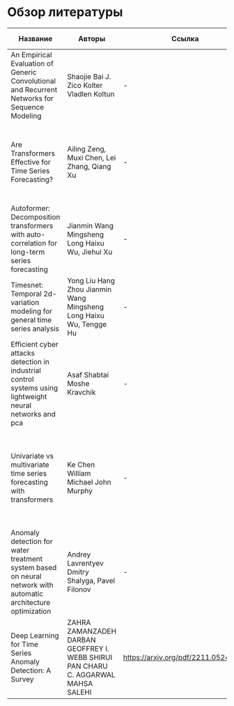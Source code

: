 # Обзор литературы

| Название | Авторы   | Ссылка   | Основные идеи   |
|----------|----------|----------|----------|
|An Empirical Evaluation of Generic Convolutional and Recurrent Networks for Sequence Modeling      | Shaojie Bai  J. Zico Kolter  Vladlen Koltun | - | TCN работает лучше рекуррентных моделей. |
|Are Transformers Effective for Time Series Forecasting? | Ailing Zeng, Muxi Chen, Lei Zhang, Qiang Xu| - | Трансформеры - круто, но для временных рядов есть более простые модели, которые оказывают себя лучше|
|Autoformer: Decomposition transformers with auto-correlation for long-term series forecasting | Jianmin Wang Mingsheng Long Haixu Wu, Jiehui Xu | - | Вот вам специальный трансформер считать исключительно временные ряды |
|Timesnet: Temporal 2d-variation modeling for general time series analysis|Yong Liu Hang Zhou Jianmin Wang Mingsheng Long Haixu Wu, Tengge Hu | -| Вот вам не трансформер считать исключительно временные ряды|
| Efficient cyber attacks detection in industrial control systems using lightweight neural networks and pca | Asaf Shabtai Moshe Kravchik | - | Ну нейронные сети хорошо определяют аномалии в техническом процессе|
|Univariate vs multivariate time series forecasting with transformers | Ke Chen William Michael John Murphy| - | Если бы я помнил, о чём эта статья. Но она полезная, там было про применение трансформеров для предсказания временных рядов|
|Anomaly detection for water treatment system based on neural network with automatic architecture optimization|Andrey Lavrentyev Dmitry Shalyga, Pavel Filonov|-|Искать аномалии во временных рядах с помощью нейронных сетей - круто!|
|Deep Learning for Time Series Anomaly Detection: A Survey|ZAHRA ZAMANZADEH DARBAN GEOFFREY I. WEBB SHIRUI PAN CHARU C. AGGARWAL MAHSA SALEHI | https://arxiv.org/pdf/2211.05244.pdf | Ну исследовать временные ряды круто! |
